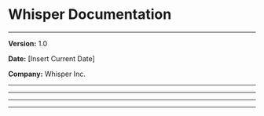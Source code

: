 # Whisper Documentation

---

**Version:** 1.0

**Date:** [Insert Current Date]

**Company:** Whisper Inc.

---

---

---

---
